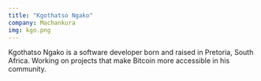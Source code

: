 ```yaml
---
title: "Kgothatso Ngako"
company: Machankura
img: kgo.png
---
```


Kgothatso Ngako is a software developer born and raised in Pretoria, South Africa. Working on projects that make Bitcoin more accessible in his community.
